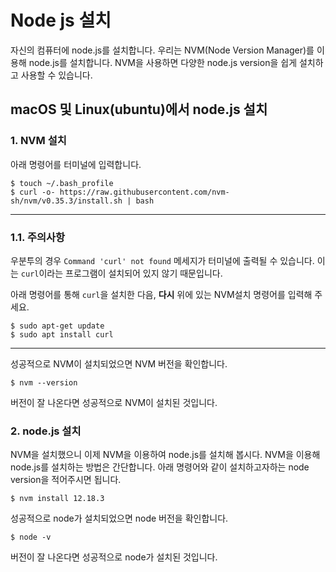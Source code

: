 # Node js 설치
자신의 컴퓨터에 node.js를 설치합니다. 우리는 NVM(Node Version Manager)를 이용해 node.js를 설치합니다. NVM을 사용하면 다양한 node.js version을 쉽게 설치하고 사용할 수 있습니다.

## **macOS 및 Linux(ubuntu)에서 node.js 설치**

### **1. NVM 설치**

아래 명령어를 터미널에 입력합니다.

```
$ touch ~/.bash_profile 
$ curl -o- https://raw.githubusercontent.com/nvm-sh/nvm/v0.35.3/install.sh | bash
```

---

### **1.1. 주의사항**

우분투의 경우 `Command 'curl' not found` 메세지가 터미널에 출력될 수 있습니다. 이는 `curl`이라는 프로그램이 설치되어 있지 않기 때문입니다.

아래 명령어를 통해 `curl`을 설치한 다음, **다시** 위에 있는 NVM설치 명령어를 입력해 주세요.

```
$ sudo apt-get update
$ sudo apt install curl
```

---

성공적으로 NVM이 설치되었으면 NVM 버전을 확인합니다.

```
$ nvm --version
```

버전이 잘 나온다면 성공적으로 NVM이 설치된 것입니다.

### **2. node.js 설치**

NVM을 설치했으니 이제 NVM을 이용하여 node.js를 설치해 봅시다.
NVM을 이용해 node.js를 설치하는 방법은 간단합니다. 아래 명령어와 같이 설치하고자하는 node version을 적어주시면 됩니다.

```
$ nvm install 12.18.3
```

성공적으로 node가 설치되었으면 node 버전을 확인합니다.

```
$ node -v
```

버전이 잘 나온다면 성공적으로 node가 설치된 것입니다.